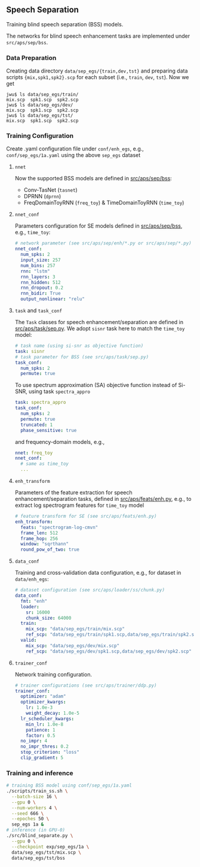 ## Speech Separation

Training blind speech separation (BSS) models.

The networks for blind speech enhancement tasks are implemented under `src/aps/sep/bss`.

### Data Preparation

Creating data directory `data/sep_egs/{train,dev,tst}` and preparing data scripts `{mix,spk1,spk2}.scp` for each subset (i.e., `train`, `dev`, `tst`). Now we get
```shell
jwu$ ls data/sep_egs/train/
mix.scp  spk1.scp  spk2.scp
jwu$ ls data/sep_egs/dev/
mix.scp  spk1.scp  spk2.scp
jwu$ ls data/sep_egs/tst/
mix.scp  spk1.scp  spk2.scp
```

### Training Configuration

Create .yaml configuration file under `conf/enh_egs`, e.g., `conf/sep_egs/1a.yaml` using the above `sep_egs` dataset

1. `nnet`

    Now the supported BSS models are defined in [src/aps/sep/bss](src/aps/sep/bss):
    * Conv-TasNet (`tasnet`)
    * DPRNN (`dprnn`)
    * FreqDomainToyRNN (`freq_toy`) & TimeDomainToyRNN (`time_toy`)

2. `nnet_conf`

    Parameters configuration for SE models defined in [src/aps/sep/bss](src/aps/sep/bss), e.g., `time_toy`:

    ```yaml
    # network parameter (see src/aps/sep/enh/*.py or src/aps/sep/*.py)
    nnet_conf:
      num_spks: 2
      input_size: 257
      num_bins: 257
      rnn: "lstm"
      rnn_layers: 3
      rnn_hidden: 512
      rnn_dropout: 0.2
      rnn_bidir: True
      output_nonlinear: "relu"
    ```

3. `task` and `task_conf`

    The `Task` classes for speech enhancement/separation are defined in [src/aps/task/sep.py](src/aps/task/sep.py). We adopt `sisnr` task here
    to match the `time_toy` model:
    ```yaml
    # task name (using si-snr as objective function)
    task: sisnr
    # task parameter for BSS (see src/aps/task/sep.py)
    task_conf:
      num_spks: 2
      permute: true
    ```
    To use spectrum approximation (SA) objective function instead of Si-SNR, using task `spectra_appro`
    ```yaml
    task: spectra_appro
    task_conf:
      num_spks: 2
      permute: true
      truncated: 1
      phase_sensitive: true
    ```
    and frequency-domain models, e.g.,
    ```yaml
    nnet: freq_toy
    nnet_conf:
      # same as time_toy
      ...
    ```

4. `enh_transform`

    Parameters of the feature extraction for speech enhancement/separation tasks, defined in [src/aps/feats/enh.py](src/aps/feats/enh.py), e.g., to extract log spectrogram features for `time_toy` model
    ```yaml
    # feature transform for SE (see src/aps/feats/enh.py)
    enh_transform:
      feats: "spectrogram-log-cmvn"
      frame_len: 512
      frame_hop: 256
      window: "sqrthann"
      round_pow_of_two: true
    ```

5. `data_conf`

    Training and cross-validation data configuration, e.g., for dataset in `data/enh_egs`:
    ```yaml
    # dataset configuration (see src/aps/loader/ss/chunk.py)
    data_conf:
      fmt: "enh"
      loader:
        sr: 16000
        chunk_size: 64000
      train:
        mix_scp: "data/sep_egs/train/mix.scp"
        ref_scp: "data/sep_egs/train/spk1.scp,data/sep_egs/train/spk2.scp"
      valid:
        mix_scp: "data/sep_egs/dev/mix.scp"
        ref_scp: "data/sep_egs/dev/spk1.scp,data/sep_egs/dev/spk2.scp"
    ```

6. `trainer_conf`

    Network training configuration. 
    ```yaml
    # trainer configurations (see src/aps/trainer/ddp.py)
    trainer_conf:
      optimizer: "adam"
      optimizer_kwargs:
        lr: 1.0e-3
        weight_decay: 1.0e-5
      lr_scheduler_kwargs:
        min_lr: 1.0e-8
        patience: 1
        factor: 0.5
      no_impr: 4
      no_impr_thres: 0.2
      stop_criterion: "loss"
      clip_gradient: 5
    ```

### Training and inference

```bash
# training BSS model using conf/sep_egs/1a.yaml
./scripts/train_ss.sh \
  --batch-size 16 \
  --gpu 0 \
  --num-workers 4 \
  --seed 666 \
  --epoches 50 \
  sep_egs 1a &
# inference (in GPU-0)
./src/blind_separate.py \
  --gpu 0 \
  --checkpoint exp/sep_egs/1a \
  data/sep_egs/tst/mix.scp \
  data/sep_egs/tst/bss
```


